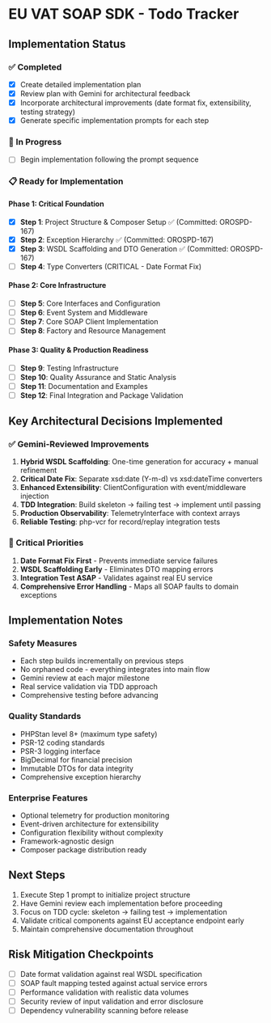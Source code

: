 # EU VAT SOAP SDK - Todo Tracker

## Implementation Status

### ✅ Completed
- [x] Create detailed implementation plan
- [x] Review plan with Gemini for architectural feedback
- [x] Incorporate architectural improvements (date format fix, extensibility, testing strategy)
- [x] Generate specific implementation prompts for each step

### 🔄 In Progress
- [ ] Begin implementation following the prompt sequence

### 📋 Ready for Implementation

#### Phase 1: Critical Foundation
- [x] **Step 1**: Project Structure & Composer Setup ✅ (Committed: OROSPD-167)
- [x] **Step 2**: Exception Hierarchy ✅ (Committed: OROSPD-167)  
- [x] **Step 3**: WSDL Scaffolding and DTO Generation ✅ (Committed: OROSPD-167)
- [ ] **Step 4**: Type Converters (CRITICAL - Date Format Fix)

#### Phase 2: Core Infrastructure  
- [ ] **Step 5**: Core Interfaces and Configuration
- [ ] **Step 6**: Event System and Middleware
- [ ] **Step 7**: Core SOAP Client Implementation
- [ ] **Step 8**: Factory and Resource Management

#### Phase 3: Quality & Production Readiness
- [ ] **Step 9**: Testing Infrastructure
- [ ] **Step 10**: Quality Assurance and Static Analysis  
- [ ] **Step 11**: Documentation and Examples
- [ ] **Step 12**: Final Integration and Package Validation

## Key Architectural Decisions Implemented

### ✅ Gemini-Reviewed Improvements
1. **Hybrid WSDL Scaffolding**: One-time generation for accuracy + manual refinement
2. **Critical Date Fix**: Separate xsd:date (Y-m-d) vs xsd:dateTime converters  
3. **Enhanced Extensibility**: ClientConfiguration with event/middleware injection
4. **TDD Integration**: Build skeleton → failing test → implement until passing
5. **Production Observability**: TelemetryInterface with context arrays
6. **Reliable Testing**: php-vcr for record/replay integration tests

### 🎯 Critical Priorities
1. **Date Format Fix First** - Prevents immediate service failures
2. **WSDL Scaffolding Early** - Eliminates DTO mapping errors
3. **Integration Test ASAP** - Validates against real EU service
4. **Comprehensive Error Handling** - Maps all SOAP faults to domain exceptions

## Implementation Notes

### Safety Measures
- Each step builds incrementally on previous steps
- No orphaned code - everything integrates into main flow
- Gemini review at each major milestone
- Real service validation via TDD approach
- Comprehensive testing before advancing

### Quality Standards
- PHPStan level 8+ (maximum type safety)
- PSR-12 coding standards  
- PSR-3 logging interface
- BigDecimal for financial precision
- Immutable DTOs for data integrity
- Comprehensive exception hierarchy

### Enterprise Features
- Optional telemetry for production monitoring
- Event-driven architecture for extensibility  
- Configuration flexibility without complexity
- Framework-agnostic design
- Composer package distribution ready

## Next Steps
1. Execute Step 1 prompt to initialize project structure
2. Have Gemini review each implementation before proceeding
3. Focus on TDD cycle: skeleton → failing test → implementation
4. Validate critical components against EU acceptance endpoint early
5. Maintain comprehensive documentation throughout

## Risk Mitigation Checkpoints
- [ ] Date format validation against real WSDL specification
- [ ] SOAP fault mapping tested against actual service errors  
- [ ] Performance validation with realistic data volumes
- [ ] Security review of input validation and error disclosure
- [ ] Dependency vulnerability scanning before release
